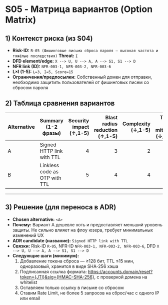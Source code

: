 # S05 - Матрица вариантов (Option Matrix)

## 1) Контекст риска (из S04)

* **Risk-ID:** `R-05 (Фишинговые письма сброса пароля — высокая частота и тяжёлые последствия)`     **Threat:** `I`
* **DFD element/edge:** `X --> U, U --> A, A --> S1, S1 --> D`
* **NFR link (ID):** `NFR-003-1, NFR-003-2, NFR-003-6`
* **L×I (1-5):** `L=3, I=5, Score=15`
* **Ограничения/предпосылки:** Собственный домен для отправки, необходимо защитить пользователей от фишинговых писем со сбросом пароля

## 2) Таблица сравнения вариантов

| Alternative | Summary (1-2 фразы)           | Security impact (↑,1-5) | Blast radius reduction (↑,1-5) | Complexity (↓,1-5) | Time-to-mitigate (↓,1-5) | Dependencies (↓,1-5) | **Benefit** | **Cost** | **Net** | Notes |
| ----------- |-------------------------------|------------------------:|-------------------------------:|-------------------:|-------------------------:|---------------------:|------------:|---------:|--------:| ----- |
| A           | Signed HTTP link with TTL     |                       4 |                              3 |                  2 |                        2 |                    2 |           7 |        6 |       1 |       |
| B           | Linkless code as OTP with TTL |                       5 |                              4 |                  4 |                        3 |                    2 |           9 |        9 |       0 |       |

---

## 3) Решение (для переноса в ADR)

* **Chosen alternative:** `<A>`
* **Почему:** Вариант A дешевле хоть и предоставляет меньший уровень защиты. Не сильно влияет на флоу юзера, требует минимальных изменений UX
* **ADR candidate (название):** `Signed HTTP link with TTL  `
* **Связки:** Risk-ID `R-05`, NFR-ID `NFR-003-1, NFR-003-2, NFR-003-6`, DFD `X --> U, U --> A, A --> S1, S1 --> D`
* **Следующие шаги (минимум):**
  1. Добавление токена сброса — ≥128 бит, TTL ≤15 мин, одноразовый, хранится в виде SHA-256 хэша
  2. Подписанная ссылка формата: https://accounts.domain/reset?token={JTI}&sig={HMAC-SHA-256}, с проверкой домена на whitelist
  3. Оставляем только ссылку в письме со сбросом 
  4. Ставим Rate Limit, не более 5 запросов на сброс/час с одного IP или email
